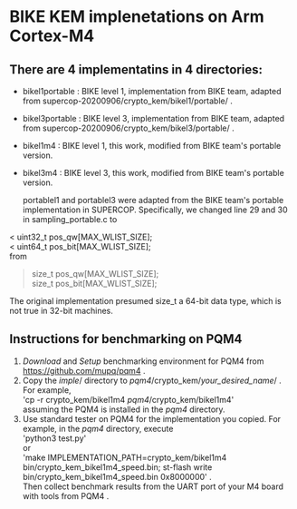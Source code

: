 
# BIKE KEM implenetations on Arm Cortex-M4

## There are 4 implementatins in 4 directories:
- bikel1portable : BIKE level 1, implementation from BIKE team, adapted from supercop-20200906/crypto_kem/bikel1/portable/ .
- bikel3portable : BIKE level 3, implementation from BIKE team, adapted from supercop-20200906/crypto_kem/bikel3/portable/ .  
- bikel1m4 : BIKE level 1, this work, modified from BIKE team's portable version.
- bikel3m4 : BIKE level 3, this work, modified from BIKE team's portable version.

  portablel1 and portablel3 were adapted from the BIKE team's portable implementation in SUPERCOP.
  Specifically, we changed line 29 and 30 in sampling_portable.c to  

<   uint32_t pos_qw[MAX_WLIST_SIZE];  
<   uint64_t pos_bit[MAX_WLIST_SIZE];  
from  
>   size_t pos_qw[MAX_WLIST_SIZE];  
>   size_t pos_bit[MAX_WLIST_SIZE];  

  The original implementation presumed size_t a 64-bit data type, which is not true in 32-bit machines.


## Instructions for benchmarking on PQM4
1. *Download* and *Setup* benchmarking environment for PQM4 from https://github.com/mupq/pqm4 .
2. Copy the *imple*/ directory to  *pqm4*/crypto_kem/*your_desired_name*/ . For example,  
  'cp -r crypto_kem/bikel1m4  *pqm4*/crypto_kem/bikel1m4'  
  assuming the PQM4 is installed in the *pqm4* directory.  
3. Use standard tester on PQM4 for the implementation you copied. For example, in the *pqm4* directory, execute  
  'python3 test.py'  
  or  
  'make IMPLEMENTATION_PATH=crypto_kem/bikel1m4 bin/crypto_kem_bikel1m4_speed.bin; st-flash write bin/crypto_kem_bikel1m4_speed.bin 0x8000000' .  
  Then collect benchmark results from the UART port of your M4 board with tools from PQM4 .  

